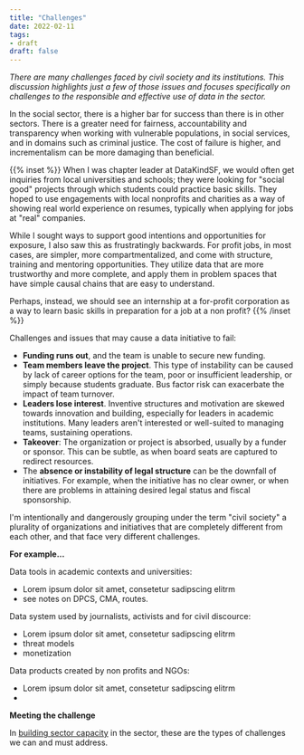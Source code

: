 ```yaml
---
title: "Challenges"
date: 2022-02-11
tags:
- draft
draft: false
---
```


*There are many challenges faced by civil society and its institutions. This discussion highlights just a few of those issues and focuses specifically on challenges to the responsible and effective use of data in the sector.*

In the social sector, there is a higher bar for success than there is in other sectors. There is a greater need for fairness, accountability and transparency when working with vulnerable populations, in social services, and in domains such as criminal justice. The cost of failure is higher, and incrementalism can be more damaging than beneficial. 

{{% inset %}}
When I was chapter leader at DataKindSF, we would often get inquiries from local universities and schools; they were looking for "social good" projects through which students could practice basic skills. They hoped to use engagements with local nonprofits and charities as a way of showing real world experience on resumes, typically when applying for jobs at "real" companies. 

While I sought ways to support good intentions and opportunities for exposure, I also saw this as frustratingly backwards. For profit jobs, in most cases, are simpler, more compartmentalized, and come with structure, training and mentoring opportunities. They utilize data that are more trustworthy and more complete, and apply them in problem spaces that have simple causal chains that are easy to understand.

Perhaps, instead, we should see an internship at a for-profit corporation as a way to learn basic skills in preparation for a job at a non profit? 
{{% /inset %}}

Challenges and issues that may cause a data initiative to fail: 
* **Funding runs out**, and the team is unable to secure new funding. 
* **Team members leave the project**. This type of instability can be caused by lack of career options for the team, poor or insufficient leadership, or simply because students graduate. Bus factor risk can exacerbate the impact of team turnover.
* **Leaders lose interest**. Inventive structures and motivation are skewed towards innovation and building, especially for leaders in academic institutions. Many leaders aren't interested or well-suited to managing teams, sustaining operations. 
* **Takeover**: The organization or project is absorbed, usually by a funder or sponsor. This can be subtle, as when board seats are captured to redirect resources. 
* The **absence or instability of legal structure** can be the downfall of initiatives. For example, when the initiative has no clear owner, or when there are problems in attaining desired legal status and fiscal sponsorship.

I'm intentionally and dangerously grouping under the term "civil society" a plurality of organizations and initiatives that are completely different from each other, and that face very different challenges. 

**For example...**

Data tools in academic contexts and universities: 
* Lorem ipsum dolor sit amet, consetetur sadipscing elitrm
* see notes on DPCS, CMA, routes. 

Data system used by journalists, activists and for civil discource: 
* Lorem ipsum dolor sit amet, consetetur sadipscing elitrm
* threat models
* monetization

Data products created by non profits and NGOs: 
* Lorem ipsum dolor sit amet, consetetur sadipscing elitrm
* 

**Meeting the challenge**

In [building sector capacity](building_capacity.md) in the sector, these are the types of challenges we can and must address. 
